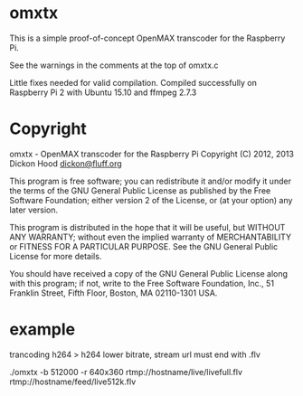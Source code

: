 omxtx
=====

This is a simple proof-of-concept OpenMAX transcoder for the Raspberry Pi.

See the warnings in the comments at the top of omxtx.c

Little fixes needed for valid compilation.
Compiled successfully on Raspberry Pi 2 with Ubuntu 15.10 and ffmpeg 2.7.3


Copyright
=========

omxtx - OpenMAX transcoder for the Raspberry Pi
Copyright (C) 2012, 2013 Dickon Hood <dickon@fluff.org>

This program is free software; you can redistribute it and/or modify
it under the terms of the GNU General Public License as published by
the Free Software Foundation; either version 2 of the License, or
(at your option) any later version.

This program is distributed in the hope that it will be useful,
but WITHOUT ANY WARRANTY; without even the implied warranty of
MERCHANTABILITY or FITNESS FOR A PARTICULAR PURPOSE.  See the
GNU General Public License for more details.

You should have received a copy of the GNU General Public License along
with this program; if not, write to the Free Software Foundation, Inc.,
51 Franklin Street, Fifth Floor, Boston, MA 02110-1301 USA.


example
=======
trancoding h264 > h264 lower bitrate, stream url must end with .flv

./omxtx -b 512000 -r 640x360 rtmp://hostname/live/livefull.flv rtmp://hostname/feed/live512k.flv
